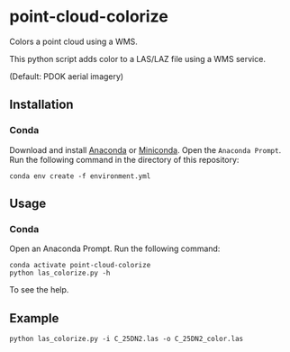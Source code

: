 # point-cloud-colorize

Colors a point cloud using a WMS.

This python script adds color to a LAS/LAZ file using a WMS service.

(Default: PDOK aerial imagery)

## Installation

### Conda

Download and install [Anaconda](https://www.anaconda.com/download/) or [Miniconda](https://conda.io/miniconda.html). Open the `Anaconda Prompt`. Run the following command in the directory of this repository:

```
conda env create -f environment.yml
```

## Usage

### Conda

Open an Anaconda Prompt. Run the following command:

```
conda activate point-cloud-colorize
python las_colorize.py -h
```

To see the help.

## Example

```
python las_colorize.py -i C_25DN2.las -o C_25DN2_color.las
```
